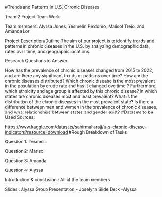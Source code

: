 #Trends and Patterns in U.S. Chronic Diseases

Team 2 Project Team Work

Team members: Alyssa Jones, Yesmelin Perdomo, Marisol Trejo, and Amanda Lor

Project Description/Outline The aim of our project is to identify trends and patterns in chronic diseases in the U.S. by analyzing demographic data, rates over time, and geographic locations.

Research Questions to Answer

How has the prevalence of chronic diseases changed from 2015 to 2022, and are there any significant trends or patterns over time? How are the chronic diseases distributed?
Which chronic disease is the most prevalent in the population by crude rate and has it changed overtime ? Furthermore, which ethnicity and age group is affected by this chronic disease?
In which states are chronic diseases most and least prevalent? What is the distribution of the chronic diseases in the most prevalent state?
Is there a difference between men and women in the prevalence of chronic diseases, and what relationships between states and gender exist?
#Datasets to be Used Sources:

https://www.kaggle.com/datasets/sahirmaharajj/u-s-chronic-disease-indicators?resource=download
#Rough Breakdown of Tasks

Question 1: Yesmelin

Question 2: Marisol

Question 3: Amanda

Question 4: Alyssa

Introduction & conclusion : All of the team members

Slides : Alyssa
Group Presentation - Joselynn
Slide Deck -Alyssa
